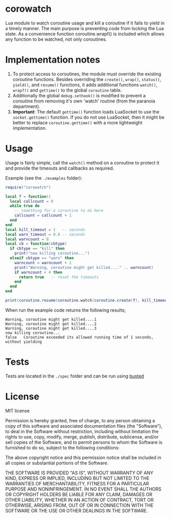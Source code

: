 corowatch
=========

Lua module to watch coroutine usage and kill a coroutine if it fails to yield in a timely manner. The main purpose is preventing code from locking the Lua state.
As a convenience function coroutine.wrapf() is included which allows any function to be watched, not only coroutines.

Implementation notes
====================

1. To protect access to coroutines, the module must override the existing coroutine functions. Besides overriding the `create()`, `wrap()`, `status()`, `yield()`, and `resume()` functions, it adds additional functions `watch()`, `wrapf()` and `gettime()` to the global `coroutine` table. 
1. Additionally the global `debug.sethook()` is modified to prevent a coroutine from removing it's own 'watch' routine (from the paranoia department).
1. __Important__: The default `gettime()` function loads LuaSocket to use the `socket.gettime()` function. If you do not use LuaSocket, then it might be better to replace `coroutine.gettime()` with a more lightweight implementation.

Usage
=====
Usage is fairly simple, call the `watch()` method on a coroutine to protect it and provide the timeouts and callbacks as required.

Example (see the `./examples` folder):

```lua
require("corowatch")

local f = function()
  local callcount = 0
  while true do
    -- something for a coroutine to do here
    callcount = callcount + 1
  end
end
local kill_timeout = 1   -- seconds
local warn_timeout = 0.8 -- seconds
local warncount = 0
local cb = function(cbtype)
  if cbtype == "kill" then 
    print("now killing coroutine...")
  elseif cbtype == "warn" then 
    warncount = warncount + 1
    print("Warning, coroutine might get killed...." .. warncount)
    if warncount < 4 then
      return true   -- reset the timeouts
    end
  end
end

print(coroutine.resume(coroutine.watch(coroutine.create(f), kill_timeout, warn_timeout, cb)))
````

When run the example code returns the following results;
````
Warning, coroutine might get killed....1
Warning, coroutine might get killed....2
Warning, coroutine might get killed....3
now killing coroutine...
false	Coroutine exceeded its allowed running time of 1 seconds, without yielding
````

Tests
=====
Tests are located in the `./spec` folder and can be run using [busted](http://olivinelabs.com/busted/)

License
=======
MIT license

Permission is hereby granted, free of charge, to any person obtaining a copy of this software and associated documentation files (the "Software"), to deal in the Software without restriction, including without limitation the rights to use, copy, modify, merge, publish, distribute, sublicense, and/or sell copies of the Software, and to permit persons to whom the Software is furnished to do so, subject to the following conditions:

The above copyright notice and this permission notice shall be included in all copies or substantial portions of the Software.

THE SOFTWARE IS PROVIDED "AS IS", WITHOUT WARRANTY OF ANY KIND, EXPRESS OR IMPLIED, INCLUDING BUT NOT LIMITED TO THE WARRANTIES OF MERCHANTABILITY, FITNESS FOR A PARTICULAR PURPOSE AND NONINFRINGEMENT. IN NO EVENT SHALL THE AUTHORS OR COPYRIGHT HOLDERS BE LIABLE FOR ANY CLAIM, DAMAGES OR OTHER LIABILITY, WHETHER IN AN ACTION OF CONTRACT, TORT OR OTHERWISE, ARISING FROM, OUT OF OR IN CONNECTION WITH THE SOFTWARE OR THE USE OR OTHER DEALINGS IN THE SOFTWARE.

